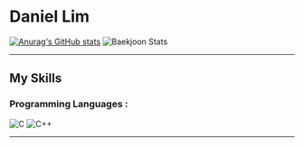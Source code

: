 # Daniel Lim
[![Anurag's GitHub stats](https://github-readme-stats.vercel.app/api?username=dvnnyboi)](https://github.com/anuraghazra/github-readme-stats)
![Baekjoon Stats](http://mazassumnida.wtf/api/v1/generate_badge?boj={imda95})

<hr/>

## My Skills

### Programming Languages :  

![C](https://img.shields.io/badge/-A8B9CC.svg?&style=for-the-badge&logo=C&logoColor=white) ![C++](https://img.shields.io/badge/C++-00599C?style=flat-square&logo=cplusplus&logoColor=white) 


<hr/>
